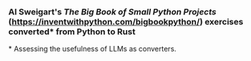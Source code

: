 ### Al Sweigart's *The Big Book of Small Python Projects* (https://inventwithpython.com/bigbookpython/) exercises converted&ast; from Python to Rust

&ast; Assessing the usefulness of LLMs as converters.
